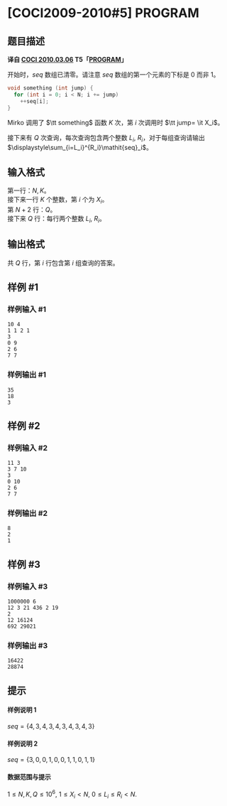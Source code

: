 # [COCI2009-2010#5] PROGRAM

## 题目描述

 **译自 [COCI 2010.03.06](http://hsin.hr/coci/archive/2009_2010/) T5「[PROGRAM](http://hsin.hr/coci/archive/2009_2010/contest5_tasks.pdf)」**

开始时，$\mathit{seq}$ 数组已清零。请注意 $\mathit{seq}$ 数组的第一个元素的下标是 0 而非 1。

```cpp
void something (int jump) {
  for (int i = 0; i < N; i += jump)
    ++seq[i];
}
```

Mirko 调用了 $\tt something$ 函数 $K$ 次，第 $i$ 次调用时 $\tt jump= \it X_i$。

接下来有 $Q$ 次查询，每次查询包含两个整数 $L_i,$ $R_i$，对于每组查询请输出 $\displaystyle\sum_{i=L_i}^{R_i}\mathit{seq}_i$。

## 输入格式

第一行：$N,K$。  
接下来一行 $K$ 个整数，第 $i$ 个为 $X_i$。  
第 $N+2$ 行：$Q$。  
接下来 $Q$ 行：每行两个整数 $L_i,$ $R_i$。

## 输出格式

共 $Q$ 行，第 $i$ 行包含第 $i$ 组查询的答案。

## 样例 #1

### 样例输入 #1
```
10 4
1 1 2 1
3
0 9
2 6
7 7
```

### 样例输出 #1

```
35
18
3
```

## 样例 #2

### 样例输入 #2
```
11 3
3 7 10
3
0 10
2 6
7 7
```

### 样例输出 #2

```
8
2
1
```

## 样例 #3

### 样例输入 #3
```
1000000 6
12 3 21 436 2 19
2
12 16124
692 29021
```

### 样例输出 #3

```
16422
28874
```

## 提示

#### 样例说明 1
$seq=\{4, 3, 4, 3, 4, 3, 4, 3, 4, 3\}$

#### 样例说明 2
$seq=\{3, 0, 0, 1, 0, 0, 1, 1, 0, 1, 1\}$

#### 数据范围与提示
$1≤N,K,Q≤10^6,$ $1≤X_i<N,$ $0≤L_i≤R_i<N$.
